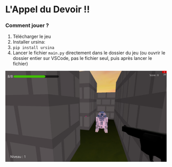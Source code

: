 # L'Appel du Devoir !!

### Comment jouer ?

1. Télécharger le jeu
2. Installer ursina:
3. `pip install ursina`
4. Lancer le fichier `main.py` directement dans le dossier du jeu (ou ouvrir le dossier entier sur VSCode, pas le fichier seul, puis après lancer le fichier)

![alt](screenshot.png)